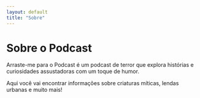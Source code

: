 ```yaml
---
layout: default
title: "Sobre"
---
```


# Sobre o Podcast
Arraste-me para o Podcast é um podcast de terror que explora histórias e curiosidades assustadoras com um toque de humor.

Aqui você vai encontrar informações sobre criaturas míticas, lendas urbanas e muito mais!
